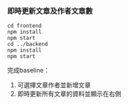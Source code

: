 ### 即時更新文章及作者文章數
```
cd frontend
npm install
npm start
cd ../backend
npm install
npm start
```

完成baseline：
1. 可選擇文章作者並新增文章
2. 即時更新所有文章的資料並顯示在右側
